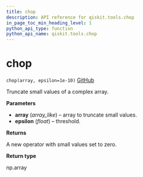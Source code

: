 ```yaml
---
title: chop
description: API reference for qiskit.tools.chop
in_page_toc_min_heading_level: 1
python_api_type: function
python_api_name: qiskit.tools.chop
---
```


# chop

<span id="qiskit.tools.chop" />

`chop(array, epsilon=1e-10)` [GitHub](https://github.com/qiskit/qiskit/tree/stable/0.14/qiskit/tools/qi/qi.py "view source code")

Truncate small values of a complex array.

**Parameters**

*   **array** (*array\_like*) – array to truncate small values.
*   **epsilon** (*float*) – threshold.

**Returns**

A new operator with small values set to zero.

**Return type**

np.array

